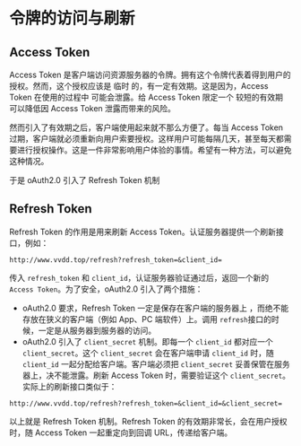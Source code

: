 # 令牌的访问与刷新
## Access Token
Access Token 是客户端访问资源服务器的令牌。拥有这个令牌代表着得到用户的授权。然而，这个授权应该是 临时 的，有一定有效期。这是因为，Access Token 在使用的过程中 可能会泄露。给 Access Token 限定一个 较短的有效期 可以降低因 Access Token 泄露而带来的风险。

然而引入了有效期之后，客户端使用起来就不那么方便了。每当 Access Token 过期，客户端就必须重新向用户索要授权。这样用户可能每隔几天，甚至每天都需要进行授权操作。这是一件非常影响用户体验的事情。希望有一种方法，可以避免这种情况。

于是 oAuth2.0 引入了 Refresh Token 机制

## Refresh Token
Refresh Token 的作用是用来刷新 Access Token。认证服务器提供一个刷新接口，例如：
```
http://www.vvdd.top/refresh?refresh_token=&client_id=
```
传入 `refresh_token` 和 `client_id`，认证服务器验证通过后，返回一个新的 `Access Token`。为了安全，oAuth2.0 引入了两个措施：

- oAuth2.0 要求，Refresh Token 一定是保存在客户端的服务器上 ，而绝不能存放在狭义的客户端（例如 App、PC 端软件）上。调用 `refresh`接口的时候，一定是从服务器到服务器的访问。
- oAuth2.0 引入了 `client_secret` 机制。即每一个 `client_id` 都对应一个 `client_secret`。这个 `client_secret` 会在客户端申请 `client_id` 时，随 `client_id` 一起分配给客户端。客户端必须把 `client_secret` 妥善保管在服务器上，决不能泄露。刷新 Access Token 时，需要验证这个 `client_secret`。
实际上的刷新接口类似于：
```
http://www.vvdd.top/refresh?refresh_token=&client_id=&client_secret=
```
以上就是 Refresh Token 机制。Refresh Token 的有效期非常长，会在用户授权时，随 Access Token 一起重定向到回调 URL，传递给客户端。